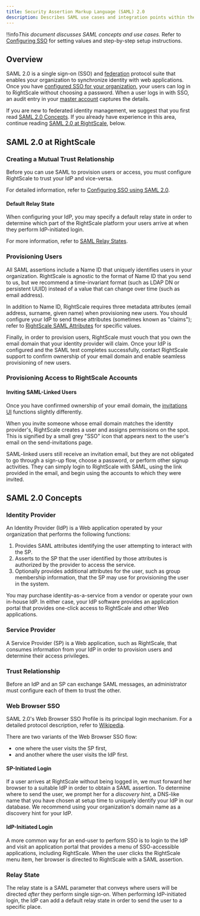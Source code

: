 ```yaml
---
title: Security Assertion Markup Language (SAML) 2.0
description: Describes SAML use cases and integration points within the RightScale platform.
---
```


!!info*This document discusses SAML concepts and use cases.* Refer to [Configuring SSO](/platform/guides/configuring_sso) for setting values and step-by-step setup instructions.

## Overview

SAML 2.0 is a single sign-on (SSO) and [federation](https://en.wikipedia.org/wiki/Federated_identity)
protocol suite that enables your organization to synchronize identity with web applications.
Once you have [configured SSO for your organization](/platform/guides/configuring_sso),
your users can log in to RightScale without choosing a password. When a user logs in with SSO, an audit entry in your
[master account](/cm/dashboard/settings/enterprise/)
captures the details.

If you are new to federated identity management, we suggest that you first read [SAML 2.0 Concepts](#saml-2-0-concepts).
If you already have experience in this area, continue reading [SAML 2.0 at RightScale](#saml-2-0-at-rightscale), below.

## SAML 2.0 at RightScale

### Creating a Mutual Trust Relationship

Before you can use SAML to provision users or access, you must configure RightScale to trust your IdP and vice-versa.

For detailed information, refer to [Configuring SSO using SAML 2.0](/platform/guides/configuring_sso).

#### Default Relay State

When configuring your IdP, you may specify a default relay state in order to determine which part of the RightScale platform your users arrive at when they perform IdP-initiated login.

For more information, refer to [SAML Relay States](/platform/saml/rightscale_saml_relay_states.html).

### Provisioning Users

All SAML assertions include a Name ID that uniquely identifies users in your organization.
RightScale is agnostic to the format of Name ID that you send to us, but we recommend a time-invariant format (such as LDAP DN or persistent UUID) instead of a value that can change over time (such as email address).  

In addition to Name ID, RightScale requires three metadata attributes (email address, surname, given name) when provisioning new users.
You should configure your IdP to send these attributes (sometimes known as "claims"); refer to [RightScale SAML Attributes](/platform/guides/configuring_sso/index.html#detailed-instructions-step-3--set-up-assertion-mapping-for-user-metadata) for specific values.

Finally, in order to provision users, RightScale must vouch that you own the email domain that your identity provider will claim.
Once your IdP is configured and the SAML test completes successfully, contact RightScale support to confirm ownership of your email domain and enable seamless provisioning of new users.

### Provisioning Access to RightScale Accounts

#### Inviting SAML-Linked Users

Once you have confirmed ownership of your email domain, the [invitations UI](/cm/dashboard/settings/account/invite_users_to_a_rightscale_account.html) functions slightly differently.

When you invite someone whose email domain matches the identity provider's, RightScale creates a user and assigns permissions on the spot.
This is signified by a small grey "SSO" icon that appears next to the user's email on the send-invitations page.

SAML-linked users still receive an invitation email, but they are not obligated to go through a sign-up flow, choose a password, or perform other signup activities.
They can simply login to RightScale with SAML, using the link provided in the email, and begin using the accounts to which they were invited.

## SAML 2.0 Concepts

### Identity Provider

An Identity Provider (IdP) is a Web application operated by your organization
that performs the following functions:

1. Provides SAML attributes identifying the user attempting to interact with the SP.
2. Asserts to the SP that the user identified by those attributes is authorized by the provider to access the service.
3. Optionally provides additional attributes for the user, such as group membership information, that the SP may use for provisioning the user in the system.

You may purchase identity-as-a-service from a vendor or operate your own in-house IdP.
In either case, your IdP software provides an application portal that provides one-click access to RightScale and other Web applications.

### Service Provider

A Service Provider (SP) is a Web application, such as RightScale, that consumes
information from your IdP in order to provision users and determine their access privileges.

### Trust Relationship

Before an IdP and an SP can exchange SAML messages, an administrator must configure each of them to trust the other.

### Web Browser SSO

SAML 2.0's Web Browser SSO Profile is its principal login mechanism. For a detailed protocol description, refer to [Wikipedia](https://en.wikipedia.org/wiki/SAML_2.0#Web_Browser_SSO_Profile).

There are two variants of the Web Browser SSO flow:
- one where the user visits the SP first,
- and another where the user visits the IdP first.

#### SP-Initiated Login

If a user arrives at RightScale without being logged in, we must forward her browser to a suitable IdP in order to obtain a SAML assertion.
To determine where to send the user, we prompt her for a _discovery hint_, a DNS-like name that you have chosen at setup time to uniquely identify your IdP in our database.
We recommend using your organization's domain name as a discovery hint for your IdP.

#### IdP-Initiated Login

A more common way for an end-user to perform SSO is to login to the IdP and visit an application portal that provides a menu of SSO-accessible applications, including RightScale.
When the user clicks the RightScale menu item, her browser is directed to RightScale with a SAML assertion.

### Relay State

The relay state is a SAML parameter that conveys where users will be directed _after_ they perform single sign-on.
When performing IdP-initiated login, the IdP can add a default relay state in order to send the user to a specific place.
